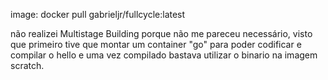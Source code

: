 image: 
  docker pull gabrieljr/fullcycle:latest

não realizei  Multistage Building porque não me pareceu necessário, visto que primeiro tive que montar um container "go" para poder codificar e compilar o hello e uma vez
compilado bastava utilizar o binario na imagem scratch.
